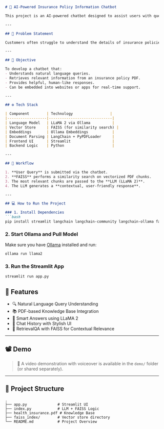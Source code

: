 

```markdown
# 🧠 AI-Powered Insurance Policy Information Chatbot

This project is an AI-powered chatbot designed to assist users with queries related to various insurance policies such as health, life, auto, and home insurance. It uses natural language processing to provide accurate, instant, and relevant responses extracted from a PDF-based knowledge base.

---

## 📌 Problem Statement

Customers often struggle to understand the details of insurance policies — including coverage, premiums, and claims. Providing timely and accurate answers is crucial for customer satisfaction.

---

## 🎯 Objective

To develop a chatbot that:
- Understands natural language queries.
- Retrieves relevant information from an insurance policy PDF.
- Provides helpful, human-like responses.
- Can be embedded into websites or apps for real-time support.

---

## ⚙️ Tech Stack

| Component        | Technology                 |
|------------------|-----------------------------|
| Language Model   | LLaMA 2 via Ollama          |
| Vector Store     | FAISS (for similarity search) |
| Embeddings       | Ollama Embeddings           |
| Document Parsing | LangChain + PyPDFLoader     |
| Frontend UI      | Streamlit                   |
| Backend Logic    | Python                      |

---

## 🔁 Workflow

1. **User Query** is submitted via the chatbot.
2. **FAISS** performs a similarity search on vectorized PDF chunks.
3. The most relevant chunks are passed to the **LLM (LLaMA 2)**.
4. The LLM generates a **contextual, user-friendly response**.

---

## 💻 How to Run the Project

### 1. Install Dependencies
```bash
pip install streamlit langchain langchain-community langchain-ollama faiss-cpu
```

### 2. Start Ollama and Pull Model
Make sure you have [Ollama](https://ollama.com/) installed and run:
```bash
ollama run llama2
```

### 3. Run the Streamlit App
```bash
streamlit run app.py
```

## 📄 Features

- 🔍 Natural Language Query Understanding
- 📚 PDF-based Knowledge Base Integration
- 🤖 Smart Answers using LLaMA 2
- 💬 Chat History with Stylish UI
- 🧠 RetrievalQA with FAISS for Contextual Relevance

---

## 📽️ Demo

> 🎥 A video demonstration with voiceover is available in the `demo/` folder (or shared separately).

---

## 📁 Project Structure

```
.
├── app.py              # Streamlit UI
├── index.py            # LLM + FAISS Logic
├── health_insurance.pdf # Knowledge Base
├── faiss_index/        # Vector store directory
└── README.md           # Project Overview
```



